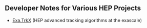 ## Developer Notes for Various HEP Projects
* [Exa.TrkX](Exa.TrkX) (HEP advanced tracking algorithms at the exascale)
